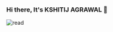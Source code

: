 ### Hi there, It's KSHITIJ AGRAWAL 👋

![read](https://user-images.githubusercontent.com/45995212/94342103-53d59780-002c-11eb-8d94-155d3b31ad86.png)

<!--
**ksagrawal143/ksagrawal143** is a ✨ _special_ ✨ repository because its `README.md` (this file) appears on your GitHub profile.

Here are some ideas to get you started:

- 🔭 I’m currently working on ...
- 🌱 I’m currently learning ...
- 👯 I’m looking to collaborate on ...
- 🤔 I’m looking for help with ...
- 💬 Ask me about ...
- 📫 How to reach me: ...
- 😄 Pronouns: ...
- ⚡ Fun fact: ...
-->
